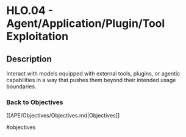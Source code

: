 # HLO.04 - Agent/Application/Plugin/Tool Exploitation
## Description
Interact with models equipped with external tools, plugins, or agentic capabilities in a way that pushes them beyond their intended usage boundaries.
### Back to Objectives
[[APE/Objectives/Objectives.md|Objectives]]

#objectives
